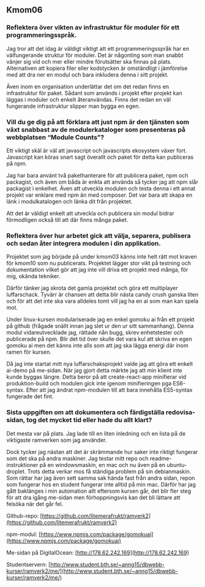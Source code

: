 ## Kmom06

### Reflektera över vikten av infrastruktur för moduler för ett programmeringsspråk.

Jag tror att det idag är väldigt viktigt att ett programmeringsspråk har en välfungerande struktur för moduler. Det är någonting som man snabbt vänjer sig vid och mer eller mindre förutsätter ska finnas på plats. Alternativen att kopiera filer eller kodstycken är omständligt i jämförelse med att dra ner en modul och bara inkludera denna i sitt projekt.

Även inom en organisation underlättar det om det redan finns en infrastruktur för paket. Sådant som används i projekt efter projekt kan läggas i moduler och enkelt återanvändas. Finns det redan en väl fungerande infrastruktur slipper man bygga en egen.

### Vill du ge dig på att förklara att just npm är den tjänsten som växt snabbast av de modulerkataloger som presenteras på webbplatsen “Module Counts”?

Ett viktigt skäl är väl att javascript och javascripts ekosystem växer fort. Javascript kan köras snart sagt överallt och paket för detta kan publiceras på npm.

Jag har bara använt två pakethanterare för att publicera paket, npm och packagist, och även om båda är enkla att använda så tycker jag att npm slår packagist i enkelhet. Även att utveckla modulen och testa denna i ett annat projekt var enklare med npm än med composer. Det var bara att skapa en länk i modulkatalogen och länka dit från projektet.

Att det är väldigt enkelt att utveckla och publicera sin modul bidrar förmodligen också till att där finns många paket.

### Reflektera över hur arbetet gick att välja, separera, publisera och sedan åter integrera modulen i din applikation.

Projektet som jag började på under kmom03 känns inte helt rätt mot kraven för kmom10 som nu publicerats. Projektet lägger stor vikt på testning och dokumentation vilket gör att jag inte vill driva ett projekt med många, för mig, okända tekniker.

Därför tänker jag skrota det gamla projektet och göra ett multiplayer luffarschack. Tyvärr är chansen att detta blir nästa candy crush ganska liten och för att det inte ska vara alldeles tomt vill jag ha en ai som man kan spela mot.

Under linux-kursen modulariserade jag en enkel gomoku ai från ett projekt på github (frågade snällt innan jag slet ur den ur sitt sammanhang). Denna modul vidareutvecklade jag, rättade nån bugg, skrev enhetstester och publicerade på npm. Blir det tid över skulle det vara kul att skriva en egen gomoku ai men det känns inte alls som att jag ska lägga energi där inom ramen för kursen.

Då jag inte startat mitt nya luffarschaksprojekt valde jag att göra ett enkelt ai-demo på me-sidan. När jag gjort detta märkte jag att min klient inte kunde byggas längre. Detta beror på att create-react-app minifierar vid produktion-build och modulen gick inte igenom minifieringen pga ES6-syntax. Efter att jag ändrat npm-modulen till att bara innehålla ES5-syntax fungerade det fint.

### Sista uppgiften om att dokumentera och färdigställa redovisa-sidan, tog det mycket tid eller hade du allt klart?

Det mesta var på plats. Jag lade till en liten inledning och en lista på de viktigaste ramverken som jag använder.

Dock tycker jag nästan att det är skrämmande hur saker inte riktigt fungerar som det ska på andra maskiner. Jag testar mitt repo och readme-instruktioner på en windowsmaskin, en mac och nu även på en ubuntu-droplet. Trots detta verkar mos få ständiga problem på sin debianmaskin. Som rättar har jag även sett samma sak hända fast från andra sidan, repon som fungerar hos en student fungerar inte alltid på min mac. Därför har jag gått baklänges i min automation allt eftersom kursen går, det blir fler steg för att dra igång me-sidan men förhoppningsvis kan det bli lättare att felsöka när det går fel.

Github-repo:
[https://github.com/litemerafrukt/ramverk2](https://github.com/litemerafrukt/ramverk2)

npm-modul:
[https://www.npmjs.com/package/gomokuai](https://www.npmjs.com/package/gomokuai)

Me-sidan på DigitalOcean:
[http://178.62.242.169](http://178.62.242.169)

Studentservern:
[http://www.student.bth.se/~anng15/dbwebb-kurser/ramverk2/me/](http://www.student.bth.se/~anng15/dbwebb-kurser/ramverk2/me/)
